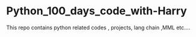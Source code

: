 # Python_100_days_code_with-Harry
This repo contains python related codes , projects, lang chain ,MML etc....
